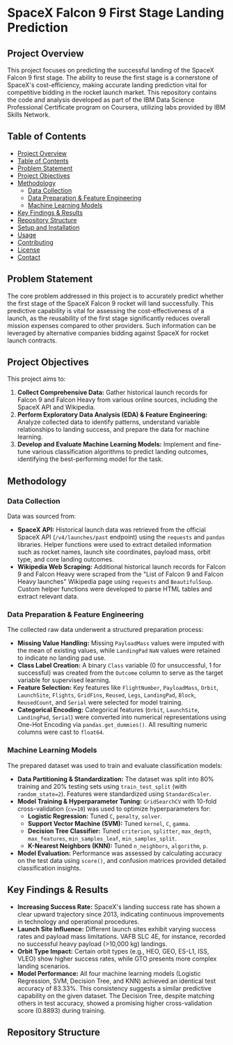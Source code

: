# SpaceX Falcon 9 First Stage Landing Prediction

## Project Overview

This project focuses on predicting the successful landing of the SpaceX Falcon 9 first stage. The ability to reuse the first stage is a cornerstone of SpaceX's cost-efficiency, making accurate landing prediction vital for competitive bidding in the rocket launch market. This repository contains the code and analysis developed as part of the IBM Data Science Professional Certificate program on Coursera, utilizing labs provided by IBM Skills Network.

## Table of Contents

- [Project Overview](#project-overview)
- [Table of Contents](#table-of-contents)
- [Problem Statement](#problem-statement)
- [Project Objectives](#project-objectives)
- [Methodology](#methodology)
  - [Data Collection](#data-collection)
  - [Data Preparation & Feature Engineering](#data-preparation--feature-engineering)
  - [Machine Learning Models](#machine-learning-models)
- [Key Findings & Results](#key-findings--results)
- [Repository Structure](#repository-structure)
- [Setup and Installation](#setup-and-installation)
- [Usage](#usage)
- [Contributing](#contributing)
- [License](#license)
- [Contact](#contact)

## Problem Statement

The core problem addressed in this project is to accurately predict whether the first stage of the SpaceX Falcon 9 rocket will land successfully. This predictive capability is vital for assessing the cost-effectiveness of a launch, as the reusability of the first stage significantly reduces overall mission expenses compared to other providers. Such information can be leveraged by alternative companies bidding against SpaceX for rocket launch contracts.

## Project Objectives

This project aims to:

1.  **Collect Comprehensive Data:** Gather historical launch records for Falcon 9 and Falcon Heavy from various online sources, including the SpaceX API and Wikipedia.
2.  **Perform Exploratory Data Analysis (EDA) & Feature Engineering:** Analyze collected data to identify patterns, understand variable relationships to landing success, and prepare the data for machine learning.
3.  **Develop and Evaluate Machine Learning Models:** Implement and fine-tune various classification algorithms to predict landing outcomes, identifying the best-performing model for the task.

## Methodology

### Data Collection

Data was sourced from:

* **SpaceX API:** Historical launch data was retrieved from the official SpaceX API (`/v4/launches/past` endpoint) using the `requests` and `pandas` libraries. Helper functions were used to extract detailed information such as rocket names, launch site coordinates, payload mass, orbit type, and core landing outcomes.
* **Wikipedia Web Scraping:** Additional historical launch records for Falcon 9 and Falcon Heavy were scraped from the "List of Falcon 9 and Falcon Heavy launches" Wikipedia page using `requests` and `BeautifulSoup`. Custom helper functions were developed to parse HTML tables and extract relevant data.

### Data Preparation & Feature Engineering

The collected raw data underwent a structured preparation process:

* **Missing Value Handling:** Missing `PayloadMass` values were imputed with the mean of existing values, while `LandingPad` `NaN` values were retained to indicate no landing pad use.
* **Class Label Creation:** A binary `Class` variable (0 for unsuccessful, 1 for successful) was created from the `Outcome` column to serve as the target variable for supervised learning.
* **Feature Selection:** Key features like `FlightNumber`, `PayloadMass`, `Orbit`, `LaunchSite`, `Flights`, `GridFins`, `Reused`, `Legs`, `LandingPad`, `Block`, `ReusedCount`, and `Serial` were selected for model training.
* **Categorical Encoding:** Categorical features (`Orbit`, `LaunchSite`, `LandingPad`, `Serial`) were converted into numerical representations using One-Hot Encoding via `pandas.get_dummies()`. All resulting numeric columns were cast to `float64`.

### Machine Learning Models

The prepared dataset was used to train and evaluate classification models:

* **Data Partitioning & Standardization:** The dataset was split into 80% training and 20% testing sets using `train_test_split` (with `random_state=2`). Features were standardized using `StandardScaler`.
* **Model Training & Hyperparameter Tuning:** `GridSearchCV` with 10-fold cross-validation (`cv=10`) was used to optimize hyperparameters for:
    * **Logistic Regression:** Tuned `C`, `penalty`, `solver`.
    * **Support Vector Machine (SVM):** Tuned `kernel`, `C`, `gamma`.
    * **Decision Tree Classifier:** Tuned `criterion`, `splitter`, `max_depth`, `max_features`, `min_samples_leaf`, `min_samples_split`.
    * **K-Nearest Neighbors (KNN):** Tuned `n_neighbors`, `algorithm`, `p`.
* **Model Evaluation:** Performance was assessed by calculating accuracy on the test data using `score()`, and confusion matrices provided detailed classification insights.

## Key Findings & Results

* **Increasing Success Rate:** SpaceX's landing success rate has shown a clear upward trajectory since 2013, indicating continuous improvements in technology and operational procedures.
* **Launch Site Influence:** Different launch sites exhibit varying success rates and payload mass limitations. VAFB SLC 4E, for instance, recorded no successful heavy payload (>10,000 kg) landings.
* **Orbit Type Impact:** Certain orbit types (e.g., HEO, GEO, ES-L1, ISS, VLEO) show higher success rates, while GTO presents more complex landing scenarios.
* **Model Performance:** All four machine learning models (Logistic Regression, SVM, Decision Tree, and KNN) achieved an identical test accuracy of 83.33%. This consistency suggests a similar predictive capability on the given dataset. The Decision Tree, despite matching others in test accuracy, showed a promising higher cross-validation score (0.8893) during training.

## Repository Structure